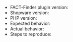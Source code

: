 - FACT-Finder plugin version: 
- Shopware version: 
- PHP version: 
- Expected behavior: 
- Actual behavior: 
- Steps to reproduce: 
